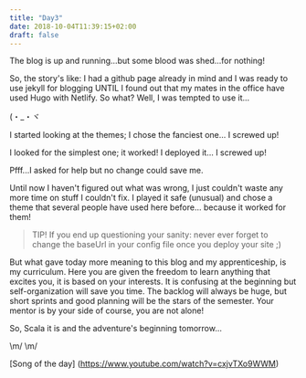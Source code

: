 ```yaml
---
title: "Day3"
date: 2018-10-04T11:39:15+02:00
draft: false
---
```


The blog is up and running...but some blood was shed...for nothing!

So, the story's like: I had a github page already in mind and I was ready to use jekyll for blogging UNTIL I found out that my mates in the office have used Hugo with Netlify. So what? Well, I was tempted to use it...  

(・_・ヾ

I started looking at the themes; I chose the fanciest one... I screwed up!

I looked for the simplest one; it worked! I deployed it... I screwed up!

Pfff...I asked for help but no change could save me.

Until now I haven't figured out what was wrong, I just couldn't waste any more time on stuff I couldn't fix. I played it safe (unusual) and chose a theme that several people have used here before... because it worked for them!

>TIP! If you end up questioning your sanity: never  ever forget to change the baseUrl in your config file once you deploy your site ;)

But what gave today more meaning to this blog and my apprenticeship, is my curriculum. Here you are given the freedom to learn anything that excites you, it is based on your interests. It is confusing at the beginning but self-organization will save you time. The backlog will always be huge, but short sprints and good planning will be the stars of the semester. Your mentor is by your side of course, you are not alone!

So, Scala it is and the adventure's beginning tomorrow...

\m/ \m/

[Song of the day] (https://www.youtube.com/watch?v=cxjvTXo9WWM)
